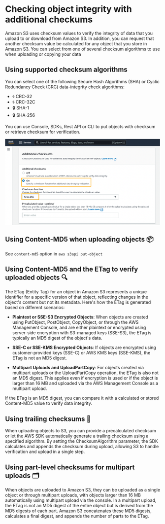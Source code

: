 # Checking object integrity with additional checkums

Amazon S3 uses checksum values to verify the integrity of data that you upload to or download from Amazon S3. In addition, you can request that another checksum value be calculated for any object that you store in Amazon S3. You can select from one of several checksum algorithms to use when uploading or copying your data

## Using supported checksum algorithms

You can select one of the following Secure Hash Algorithms (SHA) or Cyclic Redundancy Check (CRC) data-integrity check algorithms:

- 🌀 CRC-32
- 🌀 CRC-32C
- 🔒 SHA-1
- 🔒 SHA-256

You can use Console, SDKs, Rest API or CLI to put objects with checksum or retrieve checksum for verification.

<img src="./devops/aws/storage/s3/select-additional-checksums.png" />

## Using Content-MD5 when uploading objects 📦

See `content-md5` option in `aws s3api put-object`

## Using Content-MD5 and the ETag to verify uploaded objects 🔍

The ETag (Entity Tag) for an object in Amazon S3 represents a unique identifier for a specific version of that object, reflecting changes in the object's content but not its metadata. Here's how the ETag is generated based on different scenarios:

- **Plaintext or SSE-S3 Encrypted Objects**: When objects are created using PutObject, PostObject, CopyObject, or through the AWS Management Console, and are either plaintext or encrypted using server-side encryption with S3-managed keys (SSE-S3), the ETag is typically an MD5 digest of the object's data.

- **SSE-C or SSE-KMS Encrypted Objects**: If objects are encrypted using customer-provided keys (SSE-C) or AWS KMS keys (SSE-KMS), the ETag is not an MD5 digest.

- **Multipart Uploads and UploadPartCopy**: For objects created via multipart uploads or the UploadPartCopy operation, the ETag is also not an MD5 digest. This applies even if encryption is used or if the object is larger than 16 MB and uploaded via the AWS Management Console as a multipart upload.

If the ETag is an MD5 digest, you can compare it with a calculated or stored Content-MD5 value to verify data integrity.

## Using trailing checksums 🧩

When uploading objects to S3, you can provide a precalculated checksum or let the AWS SDK automatically generate a trailing checksum using a specified algorithm. By setting the ChecksumAlgorithm parameter, the SDK calculates and appends the checksum during upload, allowing S3 to handle verification and upload in a single step.

## Using part-level checksums for multipart uploads 🗂️
When objects are uploaded to Amazon S3, they can be uploaded as a single object or through multipart uploads, with objects larger than 16 MB automatically using multipart upload via the console. In a multipart upload, the ETag is not an MD5 digest of the entire object but is derived from the MD5 digests of each part. Amazon S3 concatenates these MD5 digests, calculates a final digest, and appends the number of parts to the ETag.
